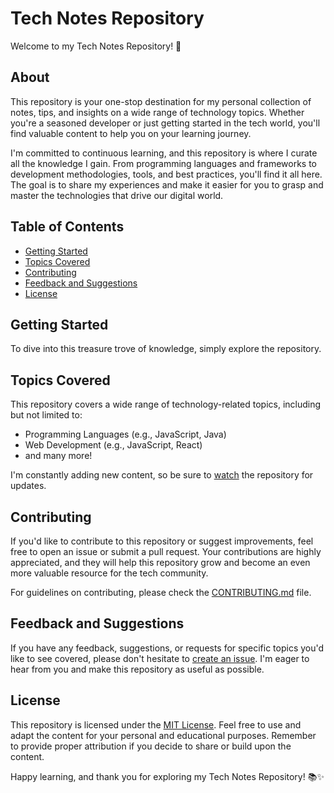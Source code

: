 # Tech Notes Repository

Welcome to my Tech Notes Repository! 🚀

## About

This repository is your one-stop destination for my personal collection of notes, tips, and insights on a wide range of technology topics. Whether you're a seasoned developer or just getting started in the tech world, you'll find valuable content to help you on your learning journey.

I'm committed to continuous learning, and this repository is where I curate all the knowledge I gain. From programming languages and frameworks to development methodologies, tools, and best practices, you'll find it all here. The goal is to share my experiences and make it easier for you to grasp and master the technologies that drive our digital world.

## Table of Contents

- [Getting Started](#getting-started)
- [Topics Covered](#topics-covered)
- [Contributing](#contributing)
- [Feedback and Suggestions](#feedback-and-suggestions)
- [License](#license)

## Getting Started

To dive into this treasure trove of knowledge, simply explore the repository.

## Topics Covered

This repository covers a wide range of technology-related topics, including but not limited to:

- Programming Languages (e.g., JavaScript, Java)
- Web Development (e.g., JavaScript, React)
- and many more!

I'm constantly adding new content, so be sure to [watch](https://github.com/TeeWrath/My-Notes/subscription) the repository for updates.

## Contributing

If you'd like to contribute to this repository or suggest improvements, feel free to open an issue or submit a pull request. Your contributions are highly appreciated, and they will help this repository grow and become an even more valuable resource for the tech community.

For guidelines on contributing, please check the [CONTRIBUTING.md](/CONTRIBUTING.md) file.

## Feedback and Suggestions

If you have any feedback, suggestions, or requests for specific topics you'd like to see covered, please don't hesitate to [create an issue](https://github.com/TeeWrath/My-Notes/issues). I'm eager to hear from you and make this repository as useful as possible.

## License

This repository is licensed under the [MIT License](/LICENSE). Feel free to use and adapt the content for your personal and educational purposes. Remember to provide proper attribution if you decide to share or build upon the content.

Happy learning, and thank you for exploring my Tech Notes Repository! 📚✨
